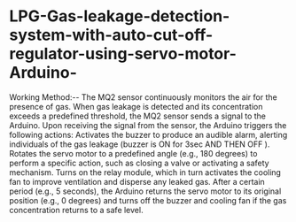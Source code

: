 # LPG-Gas-leakage-detection-system-with-auto-cut-off-regulator-using-servo-motor-Arduino-

Working Method:--
The MQ2 sensor continuously monitors the air for the presence of gas.
When gas leakage is detected and its concentration exceeds a predefined threshold, the MQ2 sensor sends a signal to the Arduino.
Upon receiving the signal from the sensor, the Arduino triggers the following actions:
Activates the buzzer to produce an audible alarm, alerting individuals of the gas leakage (buzzer is ON for 3sec AND THEN OFF ).
Rotates the servo motor to a predefined angle (e.g., 180 degrees) to perform a specific action, such as closing a valve or activating a safety mechanism.
Turns on the relay module, which in turn activates the cooling fan to improve ventilation and disperse any leaked gas.
After a certain period (e.g., 5 seconds), the Arduino returns the servo motor to its original position (e.g., 0 degrees) and turns off the buzzer and cooling fan if the gas concentration returns to a safe level.
